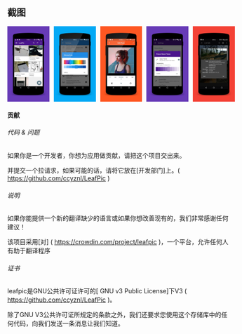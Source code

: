 

## 截图
<div style="display:flex;">
    <img src="screenshots/1.png" width="19%">
    <img style="margin-left:10px" src="screenshots/2.png" width="19%">
    <img style="margin-left:10px" src="screenshots/3.png" width="19%">
    <img style="margin-left:10px" src="screenshots/4.png" width="19%">
    <img style="margin-left:10px" src="screenshots/5.png" width="19%">
</div>

#### 贡献

###### 代码 & 问题
如果你是一个开发者，你想为应用做贡献，请把这个项目交出来。

并提交一个拉请求，如果可能的话，请将它放在[开发部门]上。( https://github.com/ccyznl/LeafPic )

###### 说明
如果你能提供一个新的翻译缺少的语言或如果你想改善现有的，我们非常感谢任何建议！

该项目采用[对] ( https://crowdin.com/project/leafpic )，一个平台，允许任何人有助于翻译程序

###### 证书
leafpic是GNU公共许可证许可的[ GNU v3 Public License]下V3 ( https://github.com/ccyznl/LeafPic )。

除了GNU V3公共许可证所规定的条款之外，我们还要求您使用这个存储库中的任何代码，向我们发送一条消息让我们知道。